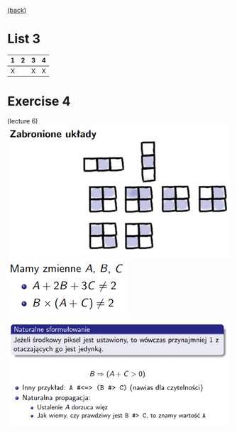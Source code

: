 [(back)](../)
# List 3
| 1 | 2 | 3 | 4 |
|---|---|---|---|
| X |   | X | X |

# Exercise 4
(lecture 6)\
![](./41.png)\
![](./42.png)\
![](./43.png)
